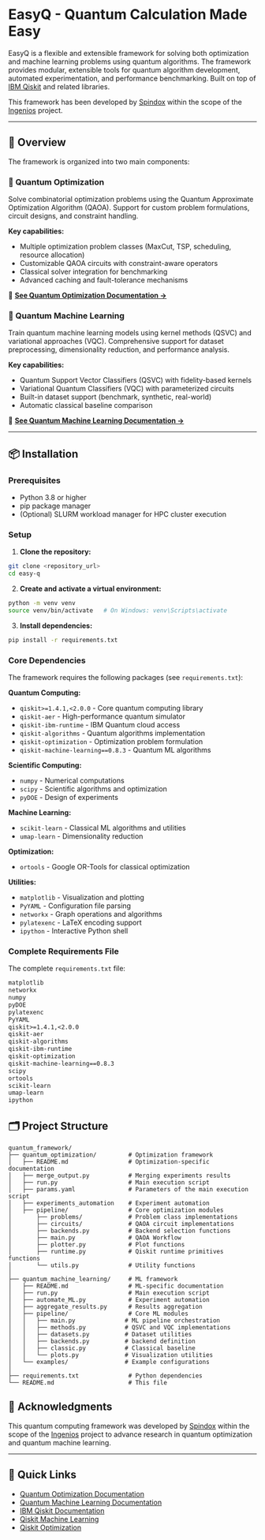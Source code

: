 # EasyQ - Quantum Calculation Made Easy

EasyQ is a flexible and extensible framework for solving both optimization and machine learning problems using quantum algorithms. The framework provides modular, extensible tools for quantum algorithm development, automated experimentation, and performance benchmarking. Built on top of [IBM Qiskit](https://www.ibm.com/quantum/qiskit) and related libraries.

This framework has been developed by [Spindox](https://makeamark.spindox.it/) within the scope of the [Ingenios](https://makeamark.spindox.it/project/ingenios/) project.

---

## 🎯 Overview

The framework is organized into two main components:

### 🔧 Quantum Optimization
Solve combinatorial optimization problems using the Quantum Approximate Optimization Algorithm (QAOA). Support for custom problem formulations, circuit designs, and constraint handling.

**Key capabilities:**
- Multiple optimization problem classes (MaxCut, TSP, scheduling, resource allocation)
- Customizable QAOA circuits with constraint-aware operators
- Classical solver integration for benchmarking
- Advanced caching and fault-tolerance mechanisms

📖 **[See Quantum Optimization Documentation →](./quantum_optimization/README.md)**

### 🧠 Quantum Machine Learning
Train quantum machine learning models using kernel methods (QSVC) and variational approaches (VQC). Comprehensive support for dataset preprocessing, dimensionality reduction, and performance analysis.

**Key capabilities:**
- Quantum Support Vector Classifiers (QSVC) with fidelity-based kernels
- Variational Quantum Classifiers (VQC) with parameterized circuits
- Built-in dataset support (benchmark, synthetic, real-world)
- Automatic classical baseline comparison

📖 **[See Quantum Machine Learning Documentation →](./quantum_machine_learning/README.md)**

---

## 📦 Installation

### Prerequisites

- Python 3.8 or higher
- pip package manager
- (Optional) SLURM workload manager for HPC cluster execution

### Setup

1. **Clone the repository:**
```bash
git clone <repository_url>
cd easy-q
```

2. **Create and activate a virtual environment:**
```bash
python -m venv venv
source venv/bin/activate   # On Windows: venv\Scripts\activate
```

3. **Install dependencies:**
```bash
pip install -r requirements.txt
```

### Core Dependencies

The framework requires the following packages (see `requirements.txt`):

**Quantum Computing:**
- `qiskit>=1.4.1,<2.0.0` - Core quantum computing library
- `qiskit-aer` - High-performance quantum simulator
- `qiskit-ibm-runtime` - IBM Quantum cloud access
- `qiskit-algorithms` - Quantum algorithms implementation
- `qiskit-optimization` - Optimization problem formulation
- `qiskit-machine-learning==0.8.3` - Quantum ML algorithms

**Scientific Computing:**
- `numpy` - Numerical computations
- `scipy` - Scientific algorithms and optimization
- `pyDOE` - Design of experiments

**Machine Learning:**
- `scikit-learn` - Classical ML algorithms and utilities
- `umap-learn` - Dimensionality reduction

**Optimization:**
- `ortools` - Google OR-Tools for classical optimization

**Utilities:**
- `matplotlib` - Visualization and plotting
- `PyYAML` - Configuration file parsing
- `networkx` - Graph operations and algorithms
- `pylatexenc` - LaTeX encoding support
- `ipython` - Interactive Python shell

### Complete Requirements File

The complete `requirements.txt` file:

```txt
matplotlib
networkx
numpy
pyDOE
pylatexenc
PyYAML
qiskit>=1.4.1,<2.0.0
qiskit-aer
qiskit-algorithms
qiskit-ibm-runtime
qiskit-optimization
qiskit-machine-learning==0.8.3
scipy
ortools
scikit-learn
umap-learn
ipython
```

## 🗂️ Project Structure

```
quantum_framework/
├── quantum_optimization/         # Optimization framework
│   ├── README.md                 # Optimization-specific documentation
│   ├── merge_output.py           # Merging experiments results
│   ├── run.py                    # Main execution script
│   ├── params.yaml               # Parameters of the main execution script
│   ├── experiments_automation    # Experiment automation
│   ├── pipeline/                 # Core optimization modules
│       ├── problems/             # Problem class implementations
│       ├── circuits/             # QAOA circuit implementations
│       ├── backends.py           # Backend selection functions
│       ├── main.py               # QAOA Workflow
│       ├── plotter.py            # Plot functions
│       ├── runtime.py            # Qiskit runtime primitives functions
│       └── utils.py              # Utility functions
│
├── quantum_machine_learning/     # ML framework
│   ├── README.md                 # ML-specific documentation
│   ├── run.py                    # Main execution script
│   ├── automate_ML.py            # Experiment automation
│   ├── aggregate_results.py      # Results aggregation
│   ├── pipeline/                 # Core ML modules
│   │   ├── main.py              # ML pipeline orchestration
│   │   ├── methods.py           # QSVC and VQC implementations
│   │   ├── datasets.py          # Dataset utilities
│   │   ├── backends.py          # backend definition
│   │   ├── classic.py           # Classical baseline
│   │   └── plots.py             # Visualization utilities
│   └── examples/                # Example configurations
│
├── requirements.txt              # Python dependencies
└── README.md                     # This file
```


## 🙏 Acknowledgments

This quantum computing framework was developed by [Spindox](https://makeamark.spindox.it/) within the scope of the [Ingenios](https://makeamark.spindox.it/project/ingenios/) project to advance research in quantum optimization and quantum machine learning.

---

## 🔗 Quick Links

- [Quantum Optimization Documentation](./quantum_optimization/README_OPT.md)
- [Quantum Machine Learning Documentation](./quantum_machine_learning/README_ML.md)
- [IBM Qiskit Documentation](https://qiskit.org/documentation/)
- [Qiskit Machine Learning](https://qiskit.org/ecosystem/machine-learning/)
- [Qiskit Optimization](https://qiskit.org/ecosystem/optimization/)
